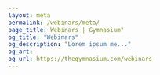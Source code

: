 ```yaml
---
layout: meta
permalink: /webinars/meta/
page_title: Webinars | Gymnasium"
og_title: "Webinars"
og_description: "Lorem ipsum me..."
og_art: 
og_url: https://thegymnasium.com/webinars
---
```


